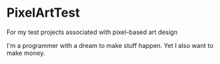 # PixelArtTest
For my test projects associated with pixel-based art design


I'm a programmer with a dream to make stuff happen. Yet I also want to make money.
